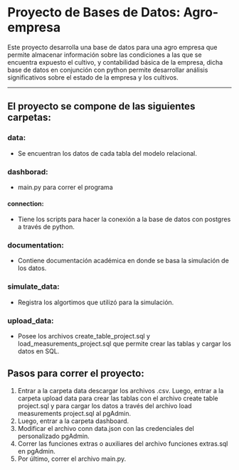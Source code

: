 # Proyecto de Bases de Datos: Agro-empresa

Este proyecto desarrolla una base de datos para una agro empresa que permite almacenar 
información sobre las condiciones a las que se encuentra expuesto el cultivo, y contabilidad básica 
de la empresa, dicha base de datos en conjunción con python permite desarrollar análisis significativos 
sobre el estado de la empresa y los cultivos.

----

## **El proyecto se compone de las siguientes carpetas:**

### data: 
- Se encuentran los datos de cada tabla del modelo relacional.

### dashborad: 
- main.py para correr el programa
#### connection: 
- Tiene los scripts para hacer la conexión a la base de datos con postgres a través de python.

### documentation:
- Contiene documentación académica en donde se basa la simulación de los datos.

### simulate\_data:
- Registra los algortimos que utilizó para la simulación.

### upload\_data:
- Posee los archivos create\_table\_project.sql y load\_measurements\_project.sql que permite crear las tablas y cargar los datos en SQL.

## **Pasos para correr el proyecto:**

1. Entrar a la carpeta data descargar los archivos .csv. Luego, entrar a la carpeta upload data
para crear las tablas con el archivo create table project.sql y para cargar los datos a través
del archivo load measurements project.sql al pgAdmin.
2. Luego, entrar a la carpeta dashboard.
3. Modificar el archivo conn data.json con las credenciales del personalizado pgAdmin.
4. Correr las funciones extras o auxiliares del archivo funciones extras.sql en pgAdmin.
5. Por último, correr el archivo main.py.
